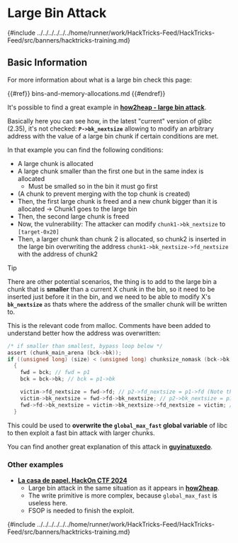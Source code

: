 # Large Bin Attack

{#include ../../../../../../home/runner/work/HackTricks-Feed/HackTricks-Feed/src/banners/hacktricks-training.md}

## Basic Information

For more information about what is a large bin check this page:

{{#ref}}
bins-and-memory-allocations.md
{{#endref}}

It's possible to find a great example in [**how2heap - large bin attack**](https://github.com/shellphish/how2heap/blob/master/glibc_2.35/large_bin_attack.c).

Basically here you can see how, in the latest "current" version of glibc (2.35), it's not checked: **`P->bk_nextsize`** allowing to modify an arbitrary address with the value of a large bin chunk if certain conditions are met.

In that example you can find the following conditions:

- A large chunk is allocated
- A large chunk smaller than the first one but in the same index is allocated
  - Must be smalled so in the bin it must go first
- (A chunk to prevent merging with the top chunk is created)
- Then, the first large chunk is freed and a new chunk bigger than it is allocated -> Chunk1 goes to the large bin
- Then, the second large chunk is freed
- Now, the vulnerability: The attacker can modify `chunk1->bk_nextsize` to `[target-0x20]`
- Then, a larger chunk than chunk 2 is allocated, so chunk2 is inserted in the large bin overwriting the address `chunk1->bk_nextsize->fd_nextsize` with the address of chunk2

> [!TIP]
> There are other potential scenarios, the thing is to add to the large bin a chunk that is **smaller** than a current X chunk in the bin, so it need to be inserted just before it in the bin, and we need to be able to modify X's **`bk_nextsize`** as thats where the address of the smaller chunk will be written to.

This is the relevant code from malloc. Comments have been added to understand better how the address was overwritten:

```c
/* if smaller than smallest, bypass loop below */
assert (chunk_main_arena (bck->bk));
if ((unsigned long) (size) < (unsigned long) chunksize_nomask (bck->bk))
  {
    fwd = bck; // fwd = p1
    bck = bck->bk; // bck = p1->bk

    victim->fd_nextsize = fwd->fd; // p2->fd_nextsize = p1->fd (Note that p1->fd is p1 as it's the only chunk)
    victim->bk_nextsize = fwd->fd->bk_nextsize; // p2->bk_nextsize = p1->fd->bk_nextsize
    fwd->fd->bk_nextsize = victim->bk_nextsize->fd_nextsize = victim; // p1->fd->bk_nextsize->fd_nextsize = p2
  }
```

This could be used to **overwrite the `global_max_fast` global variable** of libc to then exploit a fast bin attack with larger chunks.

You can find another great explanation of this attack in [**guyinatuxedo**](https://guyinatuxedo.github.io/32-largebin_attack/largebin_explanation0/index.html).

### Other examples

- [**La casa de papel. HackOn CTF 2024**](https://7rocky.github.io/en/ctf/other/hackon-ctf/la-casa-de-papel/)
  - Large bin attack in the same situation as it appears in [**how2heap**](https://github.com/shellphish/how2heap/blob/master/glibc_2.35/large_bin_attack.c).
  - The write primitive is more complex, because `global_max_fast` is useless here.
  - FSOP is needed to finish the exploit.

{#include ../../../../../../home/runner/work/HackTricks-Feed/HackTricks-Feed/src/banners/hacktricks-training.md}


